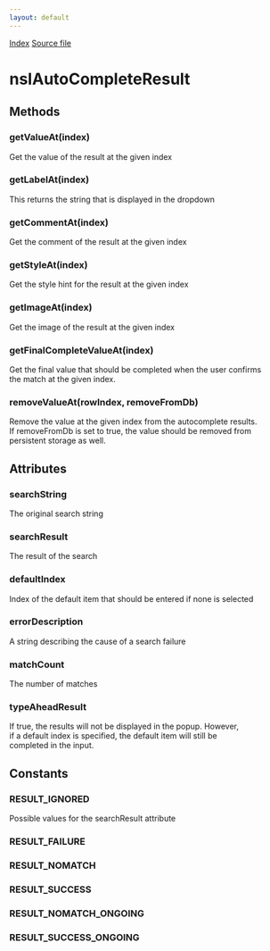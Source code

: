 ```yaml
---
layout: default
---
```

<div id='links'><a href="../index.html">Index</a>
<a href="http://dxr.mozilla.org/mozilla-central/source/toolkit/components/autocomplete/nsIAutoCompleteResult.idl">Source file</a>
</div>

# nsIAutoCompleteResult #

## Methods ##

### getValueAt(index) ###
  
Get the value of the result at the given index  
  

### getLabelAt(index) ###
  
This returns the string that is displayed in the dropdown  
  

### getCommentAt(index) ###
  
Get the comment of the result at the given index  
  

### getStyleAt(index) ###
  
Get the style hint for the result at the given index  
  

### getImageAt(index) ###
  
Get the image of the result at the given index  
  

### getFinalCompleteValueAt(index) ###
  
Get the final value that should be completed when the user confirms  
the match at the given index.  
  

### removeValueAt(rowIndex, removeFromDb) ###
  
Remove the value at the given index from the autocomplete results.  
If removeFromDb is set to true, the value should be removed from  
persistent storage as well.  
  

## Attributes ##

### searchString ###
  
The original search string  
  

### searchResult ###
  
The result of the search  
  

### defaultIndex ###
  
Index of the default item that should be entered if none is selected  
  

### errorDescription ###
  
A string describing the cause of a search failure  
  

### matchCount ###
  
The number of matches  
  

### typeAheadResult ###
  
If true, the results will not be displayed in the popup. However,  
if a default index is specified, the default item will still be  
completed in the input.  
  

## Constants ##

### RESULT_IGNORED ###
  
Possible values for the searchResult attribute  
  

### RESULT_FAILURE ###

### RESULT_NOMATCH ###

### RESULT_SUCCESS ###

### RESULT_NOMATCH_ONGOING ###

### RESULT_SUCCESS_ONGOING ###
